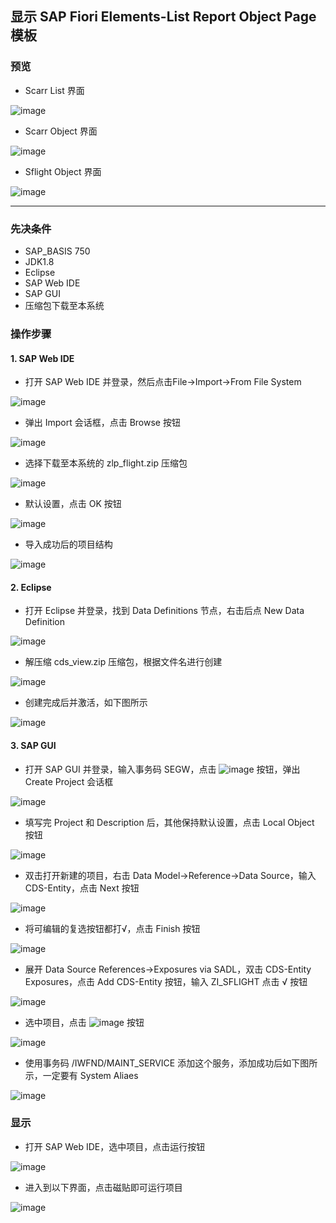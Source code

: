 ## 显示 SAP Fiori Elements-List Report Object Page 模板
### 预览
* Scarr List 界面

![image](https://github.com/Taking1998/FIORI/assets/66160588/b9ec5b05-8b9b-46d1-8b37-9f049fdaf626)
* Scarr Object 界面

![image](https://github.com/Taking1998/FIORI/assets/66160588/40c00256-4876-4c68-b12d-9538f5194ed4)
* Sflight Object 界面

![image](https://github.com/Taking1998/FIORI/assets/66160588/a6bc5203-3748-401f-9754-2f39d122238d)

---

### 先决条件
* SAP_BASIS 750
* JDK1.8
* Eclipse
* SAP Web IDE
* SAP GUI
* 压缩包下载至本系统

### 操作步骤
#### 1. SAP Web IDE
* 打开 SAP Web IDE 并登录，然后点击File->Import->From File System

![image](https://github.com/Taking1998/FIORI/assets/66160588/0e85d72d-c445-4a47-907d-8a44c5907f62)

* 弹出 Import 会话框，点击 Browse 按钮

![image](https://github.com/Taking1998/FIORI/assets/66160588/29794484-5fce-4cbd-b02f-5b4cf23af6a6)

* 选择下载至本系统的 zlp_flight.zip 压缩包

![image](https://github.com/Taking1998/FIORI/assets/66160588/59a71528-16b5-4d9d-99e4-cbad0a2ab735)

* 默认设置，点击 OK 按钮

![image](https://github.com/Taking1998/FIORI/assets/66160588/73a33c11-400c-4a3f-ac03-01d55d46f6c1)

* 导入成功后的项目结构

![image](https://github.com/Taking1998/FIORI/assets/66160588/bb118118-14cd-4f32-9134-f553d52579c0)
#### 2. Eclipse
* 打开 Eclipse 并登录，找到 Data Definitions 节点，右击后点 New Data Definition

![image](https://github.com/Taking1998/FIORI/assets/66160588/19e720fa-c074-458a-8145-34162e445f3c)

* 解压缩 cds_view.zip 压缩包，根据文件名进行创建

![image](https://github.com/Taking1998/FIORI/assets/66160588/e5b7895c-5d01-4c21-92a0-71d7d78a18b4)

* 创建完成后并激活，如下图所示

![image](https://github.com/Taking1998/FIORI/assets/66160588/4c6371be-f35b-4f7c-b401-47c2bad1f3aa)

#### 3. SAP GUI
* 打开 SAP GUI 并登录，输入事务码 SEGW，点击 ![image](https://github.com/Taking1998/FIORI/assets/66160588/ca916678-6db8-47aa-a3f6-8b6673ccde62) 按钮，弹出 Create Project 会话框

![image](https://github.com/Taking1998/FIORI/assets/66160588/9086ee18-6bdd-4375-9525-1960a1450f0c)
* 填写完 Project 和 Description 后，其他保持默认设置，点击 Local Object 按钮

![image](https://github.com/Taking1998/FIORI/assets/66160588/f72e4770-fe20-43f3-aa55-419bd885f752)
* 双击打开新建的项目，右击 Data Model->Reference->Data Source，输入 CDS-Entity，点击 Next 按钮

![image](https://github.com/Taking1998/FIORI/assets/66160588/0934e810-dd83-4b0c-953a-3209992e8411)
* 将可编辑的复选按钮都打√，点击 Finish 按钮

![image](https://github.com/Taking1998/FIORI/assets/66160588/fc4ff24f-5e80-4e9d-9892-c5bb7353fb5d)
* 展开 Data Source References->Exposures via SADL，双击 CDS-Entity Exposures，点击 Add CDS-Entity 按钮，输入 ZI_SFLIGHT 点击 √ 按钮

![image](https://github.com/Taking1998/FIORI/assets/66160588/2a10ffdc-e036-44e8-b0c9-91922e567f09)
* 选中项目，点击 ![image](https://github.com/Taking1998/FIORI/assets/66160588/f62a1722-16ce-4e3a-93ee-4fcee7e26f0c) 按钮

![image](https://github.com/Taking1998/FIORI/assets/66160588/6c3a7b65-3b01-4070-b51b-93770ed0d857)
* 使用事务码 /IWFND/MAINT_SERVICE 添加这个服务，添加成功后如下图所示，一定要有 System Aliaes

![image](https://github.com/Taking1998/FIORI/assets/66160588/ca590891-aee1-400b-95ea-d58a15cdb213)

### 显示
* 打开 SAP Web IDE，选中项目，点击运行按钮

![image](https://github.com/Taking1998/FIORI/assets/66160588/a1f15bdb-0d74-4cb7-94c1-5971ad41fcaf)
* 进入到以下界面，点击磁贴即可运行项目

![image](https://github.com/Taking1998/FIORI/assets/66160588/e494d5fe-d429-4785-a23c-8e703f80070c)









